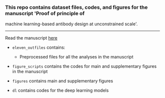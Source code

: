 ### This repo contains  dataset files, codes, and figures for the manuscript 'Proof of principle of
machine learning-based antibody design at unconstrained scale'.
***

Read the manuscript [here](https://www.biorxiv.org/content/10.1101/759498v4)

* ```eleven_outfiles``` contains:
	* Preprocessed files for all the analyses in the manuscript 

* ```figure_scripts``` contains the codes for main and supplementary figures in the  manuscript
* ```figures``` contains main and supplementary figures
* ```dl``` contains codes for the deep learning models

